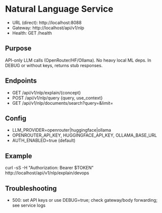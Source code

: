 # Natural Language Service

- URL (direct): http://localhost:8088
- Gateway: http://localhost/api/v1/nlp
- Health: GET /health

## Purpose
API-only LLM calls (OpenRouter/HF/Ollama). No heavy local ML deps. In DEBUG or without keys, returns stub responses.

## Endpoints
- GET /api/v1/nlp/explain/{concept}
- POST /api/v1/nlp/query {query, use_context}
- GET /api/v1/nlp/documents/search?query=&limit=

## Config
- LLM_PROVIDER=openrouter|huggingface|ollama
- OPENROUTER_API_KEY, HUGGINGFACE_API_KEY, OLLAMA_BASE_URL
- AUTH_ENABLED=true (default)

## Example
curl -sS -H "Authorization: Bearer $TOKEN" http://localhost/api/v1/nlp/explain/devops

## Troubleshooting
- 500: set API keys or use DEBUG=true; check gateway/body forwarding; see service logs
